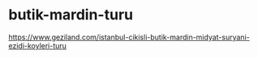 # butik-mardin-turu
https://www.geziland.com/istanbul-cikisli-butik-mardin-midyat-suryani-ezidi-koyleri-turu
